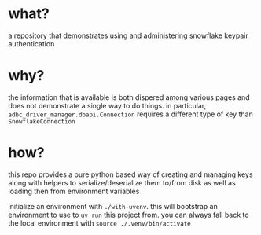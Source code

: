 # what?

a repository that demonstrates using and administering snowflake keypair authentication

# why?

the information that is available is both dispered among various pages and does not demonstrate a single way to do things. in particular, `adbc_driver_manager.dbapi.Connection` requires a different type of key than `SnowflakeConnection`

# how?

this repo provides a pure python based way of creating and managing keys along with helpers to serialize/deserialize them to/from disk as well as loading then from environment variables

initialize an environment with `./with-uvenv`. this will bootstrap an environment to use to `uv run` this project from. you can always fall back to the local environment with `source ./.venv/bin/activate`
